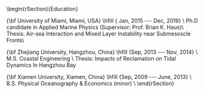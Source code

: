 \begin{rSection}{Education}

{\bf University of Miami, Miami, USA} \hfill { Jan, 2015 --- Dec, 2019} \\ 
Ph.D candidate in Applied Marine Physics (Supervisor: Prof. Brian K. Haus)\\
Thesis: Air-sea Interaction and Mixed Layer Instability near Submesoscle Fronts\\

{\bf Zhejiang University, Hangzhou, China} \hfill {Sep, 2013 ---  Nov, 2014} \\ 
M.S. Coastal Engineering \\
Thesis: Impacts of Reclamation on Tidal Dynamics In Hangzhou Bay

{\bf Xiamen University, Xiamen, China} \hfill {Sep, 2009 --- June, 2013} \\ 
B.S. Physical Oceanography \& Economics (minor) \\
\end{rSection}
